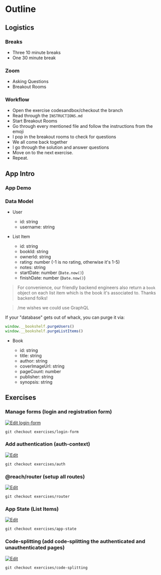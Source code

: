 # Outline

## Logistics

### Breaks

- Three 10 minute breaks
- One 30 minute break

### Zoom

- Asking Questions
- Breakout Rooms

### Workflow

- Open the exercise codesandbox/checkout the branch
- Read through the `INSTRUCTIONS.md`
- Start Breakout Rooms
- Go through every mentioned file and follow the instructions from the emoji
- I pop in the breakout rooms to check for questions
- We all come back together
- I go through the solution and answer questions
- Move on to the next exercise.
- Repeat.

## App Intro

### App Demo

### Data Model

- User

  - id: string
  - username: string

- List Item

  - id: string
  - bookId: string
  - ownerId: string
  - rating: number (-1 is no rating, otherwise it's 1-5)
  - notes: string
  - startDate: number (`Date.now()`)
  - finishDate: number (`Date.now()`)

> For convenience, our friendly backend engineers also return a `book` object on
> each list item which is the book it's associated to. Thanks backend folks!

> /me wishes we could use GraphQL

If your "database" gets out of whack, you can purge it via:

```javascript
window.__bookshelf.purgeUsers()
window.__bookshelf.purgeListItems()
```

- Book

  - id: string
  - title: string
  - author: string
  - coverImageUrl: string
  - pageCount: number
  - publisher: string
  - synopsis: string

## Exercises

### Manage forms (login and registration form)

[![Edit login-form](https://codesandbox.io/static/img/play-codesandbox.svg)](https://codesandbox.io/s/github/kentcdodds/bookshelf/tree/exercises/login-form?module=%2FINSTRUCTIONS.md)

```
git checkout exercises/login-form
```

### Add authentication (auth-context)

[![Edit](https://codesandbox.io/static/img/play-codesandbox.svg)](https://codesandbox.io/s/github/kentcdodds/bookshelf/tree/exercises/auth?module=%2FINSTRUCTIONS.md)

```
git checkout exercises/auth
```

### @reach/router (setup all routes)

[![Edit](https://codesandbox.io/static/img/play-codesandbox.svg)](https://codesandbox.io/s/github/kentcdodds/bookshelf/tree/exercises/router?module=%2FINSTRUCTIONS.md)

```
git checkout exercises/router
```

### App State (List Items)

[![Edit](https://codesandbox.io/static/img/play-codesandbox.svg)](https://codesandbox.io/s/github/kentcdodds/bookshelf/tree/exercises/app-state?module=%2FINSTRUCTIONS.md)

```
git checkout exercises/app-state
```

### Code-splitting (add code-splitting the authenticated and unauthenticated pages)

[![Edit](https://codesandbox.io/static/img/play-codesandbox.svg)](https://codesandbox.io/s/github/kentcdodds/bookshelf/tree/exercises/code-splitting?module=%2FINSTRUCTIONS.md)

```
git checkout exercises/code-splitting
```
